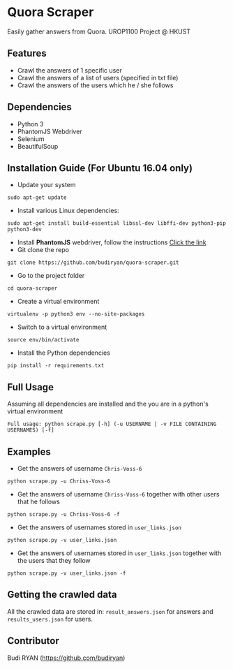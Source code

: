 # Quora Scraper
Easily gather answers from Quora. UROP1100 Project @ HKUST

## Features
- Crawl the answers of 1 specific user 
- Crawl the answers of a list of users (specified in txt file)
- Crawl the answers of the users which he / she follows

## Dependencies
- Python 3
- PhantomJS Webdriver
- Selenium
- BeautifulSoup

## Installation Guide (For Ubuntu 16.04 only)
- Update your system
```
sudo apt-get update
```
- Install various Linux dependencies:
```
sudo apt-get install build-essential libssl-dev libffi-dev python3-pip python3-dev
```
- Install __PhantomJS__ webdriver, follow the instructions <a href="https://gist.github.com/julionc/7476620">Click the link</a> 
- Git clone the repo
```
git clone https://github.com/budiryan/quora-scraper.git
```
- Go to the project folder
```
cd quora-scraper
```
- Create a virtual environment
```
virtualenv -p python3 env --no-site-packages
```
- Switch to a virtual environment
```
source env/bin/activate
```
- Install the Python dependencies
```
pip install -r requirements.txt
```

## Full Usage
Assuming all dependencies are installed and the you are in a python's virtual environment
```
Full usage: python scrape.py [-h] (-u USERNAME | -v FILE CONTAINING USERNAMES) [-f]
```

## Examples
- Get the answers of username `Chris-Voss-6`
```
python scrape.py -u Chriss-Voss-6
```
- Get the answers of username `Chriss-Voss-6` together with other users that he follows
```
python scrape.py -u Chriss-Voss-6 -f
```
- Get the answers of usernames stored in `user_links.json`
```
python scrape.py -v user_links.json 
```
- Get the answers of usernames stored in `user_links.json` together with the users that they follow
```
python scrape.py -v user_links.json -f
```

## Getting the crawled data
All the crawled data are stored in: `result_answers.json` for answers and `results_users.json` for users.

## Contributor
Budi RYAN (https://github.com/budiryan)
